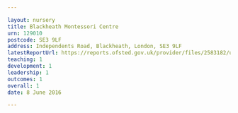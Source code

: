 ```yaml
---

layout: nursery
title: Blackheath Montessori Centre
urn: 129010
postcode: SE3 9LF
address: Independents Road, Blackheath, London, SE3 9LF
latestReportUrl: https://reports.ofsted.gov.uk/provider/files/2583182/urn/129010.pdf
teaching: 1
development: 1
leadership: 1
outcomes: 1
overall: 1
date: 8 June 2016

---
```

